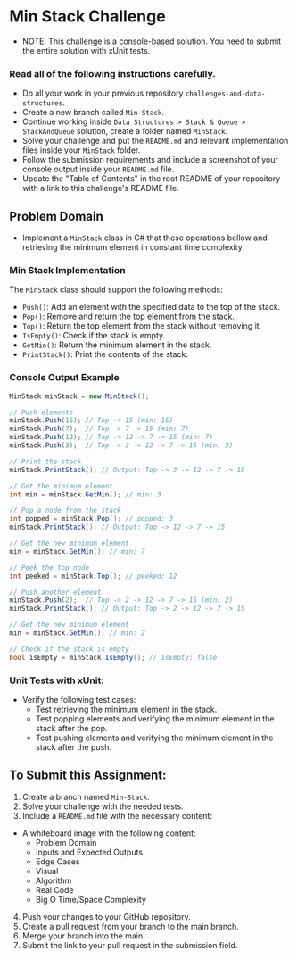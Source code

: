 # Min Stack Challenge
- NOTE: This challenge is a console-based solution. You need to submit the entire solution with xUnit tests.

### Read all of the following instructions carefully.
- Do all your work in your previous repository `challenges-and-data-structures`.
- Create a new branch called `Min-Stack`.
- Continue working inside `Data Structures > Stack & Queue > StackAndQueue` solution, create a folder named `MinStack`.
- Solve your challenge and put the `README.md` and relevant implementation files inside your `MinStack` folder.
- Follow the submission requirements and include a screenshot of your console output inside your `README.md` file.
- Update the "Table of Contents" in the root README of your repository with a link to this challenge's README file.

## Problem Domain
- Implement a `MinStack` class in C# that these operations bellow and retrieving the minimum element in constant time complexity.

### Min Stack Implementation

The `MinStack` class should support the following methods:

- `Push()`: Add an element with the specified data to the top of the stack.
- `Pop()`: Remove and return the top element from the stack.
- `Top()`: Return the top element from the stack without removing it.
- `IsEmpty()`: Check if the stack is empty.
- `GetMin()`: Return the minimum element in the stack.
- `PrintStack()`: Print the contents of the stack.

### Console Output Example
```csharp
MinStack minStack = new MinStack();

// Push elements
minStack.Push(15); // Top -> 15 (min: 15)
minStack.Push(7);  // Top -> 7 -> 15 (min: 7) 
minStack.Push(12); // Top -> 12 -> 7 -> 15 (min: 7)
minStack.Push(3);  // Top -> 3 -> 12 -> 7 -> 15 (min: 3) 

// Print the stack
minStack.PrintStack(); // Output: Top -> 3 -> 12 -> 7 -> 15

// Get the minimum element
int min = minStack.GetMin(); // min: 3

// Pop a node from the stack
int popped = minStack.Pop(); // popped: 3
minStack.PrintStack(); // Output: Top -> 12 -> 7 -> 15

// Get the new minimum element
min = minStack.GetMin(); // min: 7

// Peek the top node
int peeked = minStack.Top(); // peeked: 12

// Push another element
minStack.Push(2);  // Top -> 2 -> 12 -> 7 -> 15 (min: 2)
minStack.PrintStack(); // Output: Top -> 2 -> 12 -> 7 -> 15

// Get the new minimum element
min = minStack.GetMin(); // min: 2

// Check if the stack is empty
bool isEmpty = minStack.IsEmpty(); // isEmpty: false

```

### Unit Tests with xUnit:
- Verify the following test cases:
  - Test retrieving the minimum element in the stack.
  - Test popping elements and verifying the minimum element in the stack after the pop.
  - Test pushing elements and verifying the minimum element in the stack after the push.

## To Submit this Assignment:
1. Create a branch named `Min-Stack`.
2. Solve your challenge with the needed tests.
3. Include a `README.md` file with the necessary content:
- A whiteboard image with the following content:
   - Problem Domain
   - Inputs and Expected Outputs
   - Edge Cases
   - Visual
   - Algorithm
   - Real Code
   - Big O Time/Space Complexity
4. Push your changes to your GitHub repository.
5. Create a pull request from your branch to the main branch.
6. Merge your branch into the main.
7. Submit the link to your pull request in the submission field.